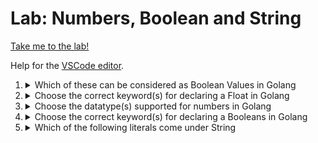 # Lab: Numbers, Boolean and String

[Take me to the lab!](https://kodekloud.com/topic/lab-numbers-boolean-and-string/)

Help for the [VSCode editor](https://github.com/kodekloudhub/community-faq/blob/main/docs/vscode-tips.md).

1.  <details>
    <summary>Which of these can be considered as Boolean Values in Golang</summary>

    * `1, 0`
    * `1.0, 0`
    * `true, false`
    * `"xyz, ""`

    <details>
    <summary>Reveal</summary>

    > `true, false`

    The remaining answers would be values of the following types

    * `int`
    * `float` (either of the float types would be valid here)
    * `string`

    </details>
    </details>

1.  <details>
    <summary>Choose the correct keyword(s) for declaring a Float in Golang</summary>

    1. `float32`
    2. `float64`
    3. `float`
    4. `floating`

    <details>
    <summary>Reveal</summary>

    > A< B>

    Golang has two float types:

    * `float32`, known as single precision stores floating point values of 7 significant figures with a range of approx. +/-10<sup>+/-38</sup>
    * `float32`, known as double precision stores floating point values of 15 significant figures with a range of approx. +/10<sup>+/-308</sup>

    The other two answers are not valid Go types.

    </details>
    </details>

1.  <details>
    <summary>Choose the datatype(s) supported for numbers in Golang</summary>

    1. `float64`
    1. `floating`
    1. `int`
    1. `int32`

    <details>
    <summary>Reveal</summary>

    > A, C, D

    `floating` is not a valid Go type.

    </details>
    </details>

1.  <details>
    <summary>Choose the correct keyword(s) for declaring a Booleans in Golang</summary>

    * `boolv`
    * `boolean`
    * `boolf`
    * `bool`

    <details>
    <summary>Reveal</summary>

    > `bool`

    </details>
    </details>

1.  <details>
    <summary>Which of the following literals come under String</summary>

    1. `"hello"`
    1. `"operators"`
    1. `45.99`
    1. `"45.99"`

    <details>
    <summary>Reveal</summary>

    > A, B, D

    If a value is enclosed in double-quotes (`""`), it is *always* string.

    </details>
    </details>


